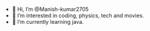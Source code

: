 - 👋 Hi, I’m @Manish-kumar2705
- 👀 I’m interested in coding, physics, tech and movies.
- 🌱 I’m currently learning java.

<!---
Manish-kumar2705/Manish-kumar2705 is a ✨ special ✨ repository because its `README.md` (this file) appears on your GitHub profile.
You can click the Preview link to take a look at your changes.
--->
